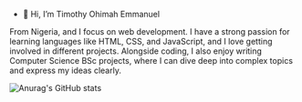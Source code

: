 - 👋 Hi, I’m Timothy Ohimah Emmanuel

From Nigeria, and I focus on web development. 
I have a strong passion for learning languages like HTML, CSS, and JavaScript, and I love getting involved in different projects. 
Alongside coding, I also enjoy writing Computer Science BSc projects, where I can dive deep into complex topics and express my ideas clearly.

![Anurag's GitHub stats](https://github-readme-stats.vercel.app/api?username=timmy-cleck&theme=dark&show_icons=true)
